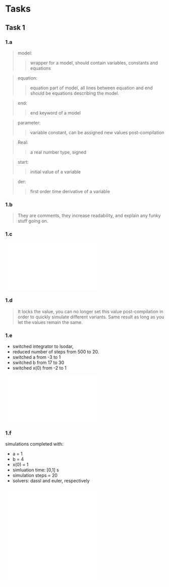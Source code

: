 # Tasks
## Task 1
### 1.a

> model: 
>> wrapper for a model, should contain variables, constants and equations 

> equation: 
>> equation part of model, all lines between equation and end should be equations describing the model.

> end: 
>> end keyword of a model

> parameter:
>> variable constant, can be assigned new values post-compilation

> Real: 
>> a real number type, signed

> start: 
>> initial value of a variable

> der: 
>>first order time derivative of a variable

### 1.b

> They are comments, they increase readability, and explain any funky stuff going on.

### 1.c

<embed src="export_1c.pdf" type="application/pdf"/>

### 1.d

> It locks the value, you can no longer set this value post-compilation in order to quickly simulate different variants. Same result as long as you let the values remain the same.

### 1.e
+ switched integrator to lsodar, 
+ reduced number of steps from 500 to 20.
+ switched a from -3 to 1
+ switched b from 17 to 30
+ switched x(0) from -2 to 1

<embed src="export_1e.pdf" type="application/pdf"/>

### 1.f

simulations completed with:
+ a = 1
+ b = 4
+ x(0) = 1
+ simluation time: [0,1] s
+ simulation steps = 20
+ solvers: dassl and euler, respectively

<embed src="export_1f_dassl.pdf" type="application/pdf"/>

<embed src="export_1f_euler.pdf" type="application/pdf"/>